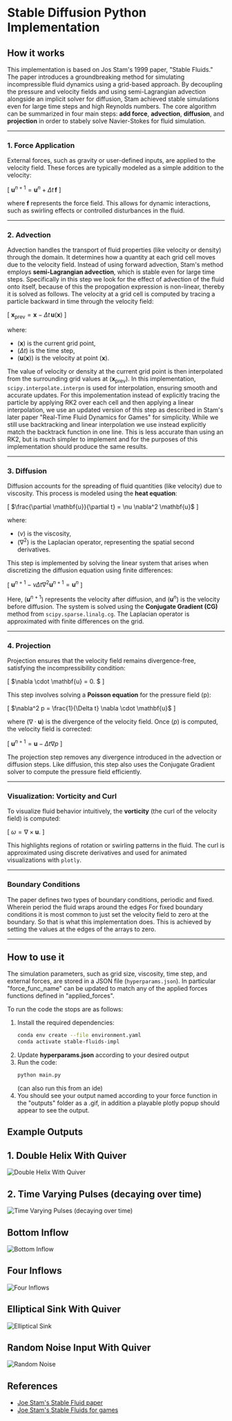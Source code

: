 # Stable Diffusion Python Implementation
## How it works

This implementation is based on Jos Stam's 1999 paper, "Stable Fluids." 
The paper introduces a groundbreaking method for simulating incompressible fluid dynamics using a grid-based approach. 
By decoupling the pressure and velocity fields and using semi-Lagrangian advection alongside an implicit solver for diffusion, Stam achieved stable simulations even for large time steps and high Reynolds numbers.
The core algorithm can be summarized in four main steps: **add force**,  **advection**, **diffusion**, and **projection** in order to stabely solve Navier-Stokes for fluid simulation.

---
### 1. Force Application

External forces, such as gravity or user-defined inputs, are applied to the velocity field. These forces are typically modeled as a simple addition to the velocity:

\[
$\mathbf{u}^{n+1} = \mathbf{u}^n + \Delta t \, \mathbf{f}$
\]

where $\mathbf{f}$ represents the force field. This allows for dynamic interactions, such as swirling effects or controlled disturbances in the fluid.

---

### 2. Advection

Advection handles the transport of fluid properties (like velocity or density) through the domain. It determines how a quantity at each grid cell moves due to the velocity field. 
Instead of using forward advection, Stam's method employs **semi-Lagrangian advection**, which is stable even for large time steps.
Specifically in this step we look for the effect of advection of the fluid onto itself, because of this the propogation expression is non-linear, thereby it is solved as follows.
The velocity at a grid cell is computed by tracing a particle backward in time through the velocity field:

\[
$\mathbf{x}_{\text{prev}} = \mathbf{x} - \Delta t \, \mathbf{u}(\mathbf{x})$
\]

where:
- \($\mathbf{x}$\) is the current grid point,
- \($\Delta t$\) is the time step,
- $(\mathbf{u}(\mathbf{x}))$ is the velocity at point \($\mathbf{x}$\).

The value of velocity or density at the current grid point is then interpolated from the surrounding grid values at \($\mathbf{x}_{\text{prev}}$\). In this implementation, `scipy.interpolate.interpn` is used for interpolation, ensuring smooth and accurate updates.
For this impolementation instead of explicitly tracing the particle by applying RK2 over each cell and then applying a linear interpolation, 
we use an updated version of this step as described in Stam's later paper "Real-Time Fluid Dynamics for Games" for simplicity.
While we still use backtracking and linear interpolation we use instead explicitly match the backtrack function in one line.
This is less accurate than using an RK2, but is much simpler to implement and for the purposes of this implementation should produce the same results.

---

### 3. Diffusion

Diffusion accounts for the spreading of fluid quantities (like velocity) due to viscosity. 
This process is modeled using the **heat equation**:

\[
$\frac{\partial \mathbf{u}}{\partial t} = \nu \nabla^2 \mathbf{u}$
\]

where:
- $(\nu)$ is the viscosity,
- $(\nabla^2)$ is the Laplacian operator, representing the spatial second derivatives.

This step is implemented by solving the linear system that arises when discretizing the diffusion equation using finite differences:

\[
$\mathbf{u}^{n+1} - \nu \Delta t \nabla^2 \mathbf{u}^{n+1} = \mathbf{u}^n$
\]

Here, $(\mathbf{u}^{n+1})$ represents the velocity after diffusion, and $(\mathbf{u}^n)$ is the velocity before diffusion. 
The system is solved using the **Conjugate Gradient (CG)** method from `scipy.sparse.linalg.cg`. 
The Laplacian operator is approximated with finite differences on the grid.

---

### 4. Projection

Projection ensures that the velocity field remains divergence-free, satisfying the incompressibility condition:

\[
$\nabla \cdot \mathbf{u} = 0.
$
\]

This step involves solving a **Poisson equation** for the pressure field \(p\):

\[
$\nabla^2 p = \frac{1}{\Delta t} \nabla \cdot \mathbf{u}$
\]

where $(\nabla \cdot \mathbf{u})$ is the divergence of the velocity field. Once $(p)$ is computed, the velocity field is corrected:

\[
$\mathbf{u}^{n+1} = \mathbf{u} - \Delta t \nabla p$
\]

The projection step removes any divergence introduced in the advection or diffusion steps. Like diffusion, this step also uses the Conjugate Gradient solver to compute the pressure field efficiently.

---

### Visualization: Vorticity and Curl

To visualize fluid behavior intuitively, the **vorticity** (the curl of the velocity field) is computed:

\[
$\omega = \nabla \times \mathbf{u}.$
\]

This highlights regions of rotation or swirling patterns in the fluid. The curl is approximated using discrete derivatives and used for animated visualizations with `plotly`.

---

### Boundary Conditions

The paper defines two types of boundary conditions, periodic and fixed. Wherein period the fluid wraps around the edges
For fixed boundary conditions it is most common to just set the velocity field to zero at the boundary. 
So that is what this implementation does. This is achieved by setting the values at the edges of the arrays to zero.

---


## How to use it

The simulation parameters, such as grid size, viscosity, time step, and external forces, are stored in a JSON file (`hyperparams.json`). 
In particular "force_func_name" can be updated to match any of the applied forces functions defined in "applied_forces".

To run the code the stops are as follows:
1. Install the required dependencies:
   ```bash
   conda env create --file environment.yaml
   conda activate stable-fluids-impl
   ```
2. Update **hyperparams.json** according to your desired output 
3. Run the code: 
    ```bash
    python main.py
    ``` 
   (can also run this from an ide)
4. You should see your output named according to your force function in the "outputs" folder as a .gif, 
in addition a playable plotly popup should appear to see the output.


## Example Outputs
## 1. Double Helix With Quiver
![Double Helix With Quiver](outputs/examples/double_helix.gif)

## 2. Time Varying Pulses (decaying over time)
![Time Varying Pulses (decaying over time)](outputs/examples/time_varying_pulses.gif)

## Bottom Inflow
![Bottom Inflow](outputs/examples/bottom_inflow.gif)

## Four Inflows
![Four Inflows](outputs/examples/four_flows.gif)

## Elliptical Sink With Quiver
![Elliptical Sink](outputs/examples/elliptical_sink_source.gif)

## Random Noise Input With Quiver
![Random Noise](outputs/examples/random_noise.gif)
## References
- [Joe Stam's Stable Fluid paper](https://pages.cs.wisc.edu/~chaol/data/cs777/stam-stable_fluids.pdf)
- [Joe Stam's Stable Fluids for games](http://graphics.cs.cmu.edu/nsp/course/15-464/Fall09/papers/StamFluidforGames.pdf)
